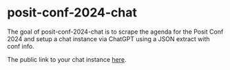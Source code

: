 
# posit-conf-2024-chat

<!-- badges: start -->
<!-- badges: end -->

The goal of posit-conf-2024-chat is to scrape the agenda for the Posit Conf 2024 and setup a chat instance via ChatGPT using a JSON extract with conf info. 

The public link to your chat instance [here](https://chatgpt.com/share/98f25921-7436-423c-bf5d-76b92ab99be5).
